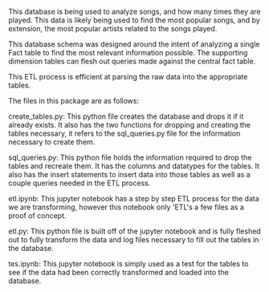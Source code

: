 This database is being used to analyze songs, and how many times they are played.
This data is likely being used to find the most popular songs, and by extension, the most popular artists related to the songs played. 

This database schema was designed around the intent of analyzing a single Fact table to find the most relevant information possible. The supporting dimension tables can flesh out queries made against the central fact table. 

This ETL process is efficient at parsing the raw data into the appropriate tables. 

The files in this package are as follows:

create_tables.py: This python file creates the database and drops it if it already exists. It also has the two functions for dropping and creating the tables necessary, it refers to the sql_queries.py file for the information necessary to create them.

sql_queries.py: This python file holds the information required to drop the tables and recreate them. It has the columns and datatypes for the tables. It also has the insert statements to insert data into those tables as well as a couple queries needed in the ETL process.

etl.ipynb: This jupyter notebook has a step by step ETL process for the data we are transforming, however this notebook only 'ETL's a few files as a proof of concept.

etl.py: This python file is built off of the jupyter notebook and is fully fleshed out to fully transform the data and log files necessary to fill out the tables in the database.

tes.ipynb: This jupyter notebook is simply used as a test for the tables to see if the data had been correctly transformed and loaded into the database.